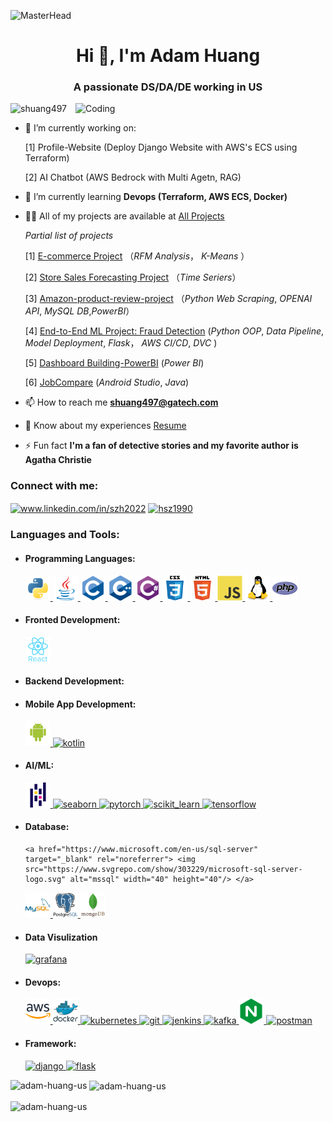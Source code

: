 ![MasterHead](https://i.pinimg.com/originals/0f/25/e4/0f25e4668c1c7740b5ed41835339d67f.gif)
<h1 align="center">Hi 👋, I'm Adam Huang</h1>
<h3 align="center">A passionate DS/DA/DE working in US</h3>
<img align="right" alt="Coding" width="400" src="https://cdn.dribbble.com/users/1162077/screenshots/3848914/programmer.gif">

<p align="left"> <img src="https://komarev.com/ghpvc/?username=shuang497&label=Profile%20views&color=0e75b6&style=flat" alt="shuang497" /> </p>

- 🔭 I’m currently working on:

  [1] Profile-Website (Deploy Django Website with AWS's ECS using Terraform)

  [2] AI Chatbot (AWS Bedrock with Multi Agetn, RAG)

  

- 🌱 I’m currently learning **Devops (Terraform, AWS ECS, Docker)**

- 👨‍💻 All of my projects are available at [All Projects](https://github.com/Sol2023/Learning_Map/blob/main/Projects.md)

  *Partial list of projects*

  [1] [E-commerce Project](https://github.com/Sol2023/e-commerce) （*RFM Analysis*， *K-Means* ）
  
  [2] [Store Sales Forecasting Project](https://github.com/Sol2023/store-demand-forecast) （*Time Seriers*）

  [3] [Amazon-product-review-project](https://github.com/Sol2023/product_review_project) （*Python Web Scraping*, *OPENAI API*, *MySQL DB*,*PowerBI*）

  [4] [End-to-End ML Project: Fraud Detection](https://github.com/Sol2023/fraud-detection) (*Python OOP*, *Data Pipeline*, *Model Deployment*, *Flask*， *AWS* *CI/CD*, *DVC* )

  [5] [Dashboard Building-PowerBI](https://github.com/Sol2023/POWER_BI) (*Power BI*) 

  [6] [JobCompare](https://github.com/Sol2023/job_compare.git)  (*Android Studio*, *Java*)


- 📫 How to reach me **shuang497@gatech.com**

- 📄 Know about my experiences [Resume](https://docs.google.com/document/d/1eIPG9Qs2tal_vDbivzvygaACO7YBRdKP/edit?usp=sharing&ouid=101210288575378616443&rtpof=true&sd=true)

- ⚡ Fun fact **I'm a fan of detective stories and my favorite author is Agatha Christie**

<h3 align="left">Connect with me:</h3>
<p align="left">
<a href="https://linkedin.com/in/szh2022" target="blank"><img align="center" src="https://raw.githubusercontent.com/rahuldkjain/github-profile-readme-generator/master/src/images/icons/Social/linked-in-alt.svg" alt="www.linkedin.com/in/szh2022" height="30" width="40" /></a>
 <a href="https://www.leetcode.com/hsz1990" target="blank"><img align="center" src="https://raw.githubusercontent.com/rahuldkjain/github-profile-readme-generator/master/src/images/icons/Social/leet-code.svg" alt="hsz1990" height="30" width="40" /></a>
</p>

<h3 align="left">Languages and Tools:</h3>

- <h4 align="left">Programming Languages:</h4>
  <p align="left"> 
      <a href="https://www.python.org" target="_blank" rel="noreferrer"> <img src="https://raw.githubusercontent.com/devicons/devicon/master/icons/python/python-original.svg" alt="python" width="40" height="40"/> </a> 
      <a href="https://www.java.com" target="_blank" rel="noreferrer"> <img src="https://raw.githubusercontent.com/devicons/devicon/master/icons/java/java-original.svg" alt="java" width="40" height="40"/> </a> 
  <a href="https://www.cprogramming.com/" target="_blank" rel="noreferrer"> <img src="https://raw.githubusercontent.com/devicons/devicon/master/icons/c/c-original.svg" alt="c" width="40" height="40"/> </a>
    <a href="https://www.w3schools.com/cpp/" target="_blank" rel="noreferrer"> <img src="https://raw.githubusercontent.com/devicons/devicon/master/icons/cplusplus/cplusplus-original.svg" alt="cplusplus" width="40" height="40"/> </a>
    <a href="https://www.w3schools.com/cs/" target="_blank" rel="noreferrer"> <img src="https://raw.githubusercontent.com/devicons/devicon/master/icons/csharp/csharp-original.svg" alt="csharp" width="40" height="40"/> </a> 
    <a href="https://www.w3schools.com/css/" target="_blank" rel="noreferrer"> <img src="https://raw.githubusercontent.com/devicons/devicon/master/icons/css3/css3-original-wordmark.svg" alt="css3" width="40" height="40"/> </a> 
      <a href="https://www.w3.org/html/" target="_blank" rel="noreferrer"> <img src="https://raw.githubusercontent.com/devicons/devicon/master/icons/html5/html5-original-wordmark.svg" alt="html5" width="40" height="40"/> </a>
       <a href="https://developer.mozilla.org/en-US/docs/Web/JavaScript" target="_blank" rel="noreferrer"> <img src="https://raw.githubusercontent.com/devicons/devicon/master/icons/javascript/javascript-original.svg" alt="javascript" width="40" height="40"/> </a>
       <a href="https://www.linux.org/" target="_blank" rel="noreferrer"> <img src="https://raw.githubusercontent.com/devicons/devicon/master/icons/linux/linux-original.svg" alt="linux" width="40" height="40"/> </a>
         <a href="https://www.php.net" target="_blank" rel="noreferrer"> <img src="https://raw.githubusercontent.com/devicons/devicon/master/icons/php/php-original.svg" alt="php" width="40" height="40"/> </a> 
     
  </p>
- <h4 align="left">Fronted Development:</h4>
  <p align="left"> 
    <a href="https://reactjs.org/" target="_blank" rel="noreferrer"> <img src="https://raw.githubusercontent.com/devicons/devicon/master/icons/react/react-original-wordmark.svg" alt="react" width="40" height="40"/> </a>
  </p>
- <h4 align="left">Backend Development:</h4>
  <p align="left"> 
  
  </p>
- <h4 align="left">Mobile App Development:</h4>
  <p align="left"> 
   <a href="https://developer.android.com" target="_blank" rel="noreferrer"> <img src="https://raw.githubusercontent.com/devicons/devicon/master/icons/android/android-original-wordmark.svg" alt="android" width="40" height="40"/> </a> 
      <a href="https://kotlinlang.org" target="_blank" rel="noreferrer"> <img src="https://www.vectorlogo.zone/logos/kotlinlang/kotlinlang-icon.svg" alt="kotlin" width="40" height="40"/> </a> 
  </p>
- <h4 align="left">AI/ML:</h4>
  <p align="left"> 
    <a href="https://pandas.pydata.org/" target="_blank" rel="noreferrer"> <img src="https://raw.githubusercontent.com/devicons/devicon/2ae2a900d2f041da66e950e4d48052658d850630/icons/pandas/pandas-original.svg" alt="pandas" width="40" height="40"/> </a>
      <a href="https://seaborn.pydata.org/" target="_blank" rel="noreferrer"> <img src="https://seaborn.pydata.org/_images/logo-mark-lightbg.svg" alt="seaborn" width="40" height="40"/> </a>
      <a href="https://pytorch.org/" target="_blank" rel="noreferrer"> <img src="https://www.vectorlogo.zone/logos/pytorch/pytorch-icon.svg" alt="pytorch" width="40" height="40"/> </a> 
      <a href="https://scikit-learn.org/" target="_blank" rel="noreferrer"> <img src="https://upload.wikimedia.org/wikipedia/commons/0/05/Scikit_learn_logo_small.svg" alt="scikit_learn" width="40" height="40"/> </a>
    <a href="https://www.tensorflow.org" target="_blank" rel="noreferrer"> <img src="https://www.vectorlogo.zone/logos/tensorflow/tensorflow-icon.svg" alt="tensorflow" width="40" height="40"/> </a> 
  </p>
- <h4 align="left">Database:</h4>
  <p align="left"> 
   
      <a href="https://www.microsoft.com/en-us/sql-server" target="_blank" rel="noreferrer"> <img src="https://www.svgrepo.com/show/303229/microsoft-sql-server-logo.svg" alt="mssql" width="40" height="40"/> </a>
  <a href="https://www.mysql.com/" target="_blank" rel="noreferrer"> <img src="https://raw.githubusercontent.com/devicons/devicon/master/icons/mysql/mysql-original-wordmark.svg" alt="mysql" width="40" height="40"/> </a>
      <a href="https://www.postgresql.org" target="_blank" rel="noreferrer"> <img src="https://raw.githubusercontent.com/devicons/devicon/master/icons/postgresql/postgresql-original-wordmark.svg" alt="postgresql" width="40" height="40"/> </a>
   <a href="https://www.mongodb.com/" target="_blank" rel="noreferrer"> <img src="https://raw.githubusercontent.com/devicons/devicon/master/icons/mongodb/mongodb-original-wordmark.svg" alt="mongodb" width="40" height="40"/> </a>
  </p>
- <h4 align="left">Data Visulization</h4>
  <p align="left"> 
    <a href="https://grafana.com" target="_blank" rel="noreferrer"> <img src="https://www.vectorlogo.zone/logos/grafana/grafana-icon.svg" alt="grafana" width="40" height="40"/> </a>
  </p>
  
- <h4 align="left">Devops:</h4>
  <p align="left"> 
    <a href="https://aws.amazon.com" target="_blank" rel="noreferrer"> <img src="https://raw.githubusercontent.com/devicons/devicon/master/icons/amazonwebservices/amazonwebservices-original-wordmark.svg" alt="aws" width="40" height="40"/> </a> 
      <a href="https://www.docker.com/" target="_blank" rel="noreferrer"> <img src="https://raw.githubusercontent.com/devicons/devicon/master/icons/docker/docker-original-wordmark.svg" alt="docker" width="40" height="40"/> </a>
      <a href="https://kubernetes.io" target="_blank" rel="noreferrer"> <img src="https://www.vectorlogo.zone/logos/kubernetes/kubernetes-icon.svg" alt="kubernetes" width="40" height="40"/> </a>
       <a href="https://git-scm.com/" target="_blank" rel="noreferrer"> <img src="https://www.vectorlogo.zone/logos/git-scm/git-scm-icon.svg" alt="git" width="40" height="40"/> </a> 
      <a href="https://www.jenkins.io" target="_blank" rel="noreferrer"> <img src="https://www.vectorlogo.zone/logos/jenkins/jenkins-icon.svg" alt="jenkins" width="40" height="40"/> </a>
  <a href="https://kafka.apache.org/" target="_blank" rel="noreferrer"> <img src="https://www.vectorlogo.zone/logos/apache_kafka/apache_kafka-icon.svg" alt="kafka" width="40" height="40"/> </a>
      <a href="https://www.nginx.com" target="_blank" rel="noreferrer"> <img src="https://raw.githubusercontent.com/devicons/devicon/master/icons/nginx/nginx-original.svg" alt="nginx" width="40" height="40"/> </a>
      <a href="https://postman.com" target="_blank" rel="noreferrer"> <img src="https://www.vectorlogo.zone/logos/getpostman/getpostman-icon.svg" alt="postman" width="40" height="40"/> </a> 
  </p>


- <h4 align="left">Framework:</h4>
  <p align="left"> 
  
  <a href="https://www.djangoproject.com/" target="_blank" rel="noreferrer"> <img src="https://cdn.worldvectorlogo.com/logos/django.svg" alt="django" width="40" height="40"/> </a>
  <a href="https://flask.palletsprojects.com/" target="_blank" rel="noreferrer"> <img src="https://www.vectorlogo.zone/logos/pocoo_flask/pocoo_flask-icon.svg" alt="flask" width="40" height="40"/> </a>
  
  </p>



<p><img align="left" src="https://github-readme-stats.vercel.app/api/top-langs?username=adam-huang-us&show_icons=true&locale=en&layout=compact" alt="adam-huang-us" /></p>

<p>&nbsp;<img align="center" src="https://github-readme-stats.vercel.app/api?username=adam-huang-us&show_icons=true&locale=en" alt="adam-huang-us" /></p>

<p><img align="center" src="https://github-readme-streak-stats.herokuapp.com/?user=adam-huang-us&" alt="adam-huang-us" /></p>
